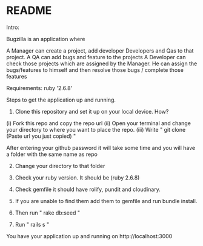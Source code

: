 # README

Intro:

Bugzilla is an application where

 A Manager can create a project, add developer Developers and Qas to that project.
 A QA can add bugs and feature to the projects
 A Developer can check those projects which are assigned by the Manager.
 He can assign the bugs/features to himself and then resolve those bugs / complete those features

Requirements:
ruby '2.6.8'

Steps to get the application up and running.

1. Clone this repository and set it up on your local device. How?

  (i)  Fork this repo and copy the repo url
 (ii) Open your terminal and change your directory to where you want to place the repo.
(iii) Write " git clone (Paste url you just copied) "

After entering your github password it will take some time and you will have a folder with the same name as repo

2. Change your directory to that folder

3. Check your ruby version. It should be (ruby 2.6.8)

4. Check gemfile it should have rolify, pundit and cloudinary.

5. If you are unable to find them add them to gemfile and run bundle install.

6. Then run " rake db:seed "

7. Run " rails s "

You have your application up and running on http://localhost:3000


